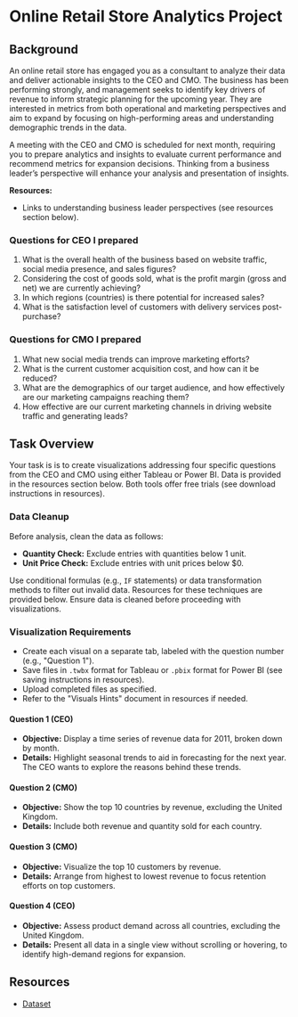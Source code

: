 # Online Retail Store Analytics Project

## Background
An online retail store has engaged you as a consultant to analyze their data and deliver actionable insights to the CEO and CMO. The business has been performing strongly, and management seeks to identify key drivers of revenue to inform strategic planning for the upcoming year. They are interested in metrics from both operational and marketing perspectives and aim to expand by focusing on high-performing areas and understanding demographic trends in the data.

A meeting with the CEO and CMO is scheduled for next month, requiring you to prepare analytics and insights to evaluate current performance and recommend metrics for expansion decisions. Thinking from a business leader’s perspective will enhance your analysis and presentation of insights.

**Resources:**  
- Links to understanding business leader perspectives (see resources section below).

### Questions for CEO I prepared
1. What is the overall health of the business based on website traffic, social media presence, and sales figures?
2. Considering the cost of goods sold, what is the profit margin (gross and net) we are currently achieving?
3. In which regions (countries) is there potential for increased sales?
4. What is the satisfaction level of customers with delivery services post-purchase?

### Questions for CMO I prepared
1. What new social media trends can improve marketing efforts?
2. What is the current customer acquisition cost, and how can it be reduced?
3. What are the demographics of our target audience, and how effectively are our marketing campaigns reaching them?
4. How effective are our current marketing channels in driving website traffic and generating leads?


## Task Overview
Your task is is to create visualizations addressing four specific questions from the CEO and CMO using either Tableau or Power BI. Data is provided in the resources section below. Both tools offer free trials (see download instructions in resources).

### Data Cleanup
Before analysis, clean the data as follows:
- **Quantity Check:** Exclude entries with quantities below 1 unit.
- **Unit Price Check:** Exclude entries with unit prices below $0.

Use conditional formulas (e.g., `IF` statements) or data transformation methods to filter out invalid data. Resources for these techniques are provided below. Ensure data is cleaned before proceeding with visualizations.

### Visualization Requirements
- Create each visual on a separate tab, labeled with the question number (e.g., "Question 1").
- Save files in `.twbx` format for Tableau or `.pbix` format for Power BI (see saving instructions in resources).
- Upload completed files as specified.
- Refer to the "Visuals Hints" document in resources if needed.

#### Question 1 (CEO)
- **Objective:** Display a time series of revenue data for 2011, broken down by month.
- **Details:** Highlight seasonal trends to aid in forecasting for the next year. The CEO wants to explore the reasons behind these trends.

#### Question 2 (CMO)
- **Objective:** Show the top 10 countries by revenue, excluding the United Kingdom.
- **Details:** Include both revenue and quantity sold for each country.

#### Question 3 (CMO)
- **Objective:** Visualize the top 10 customers by revenue.
- **Details:** Arrange from highest to lowest revenue to focus retention efforts on top customers.

#### Question 4 (CEO)
- **Objective:** Assess product demand across all countries, excluding the United Kingdom.
- **Details:** Present all data in a single view without scrolling or hovering, to identify high-demand regions for expansion.

## Resources
- <a href="https://github.com/SudiptaRS/TATA-forage-data_analysis/blob/main/Online%20Retail%20(1).xlsx">Dataset



